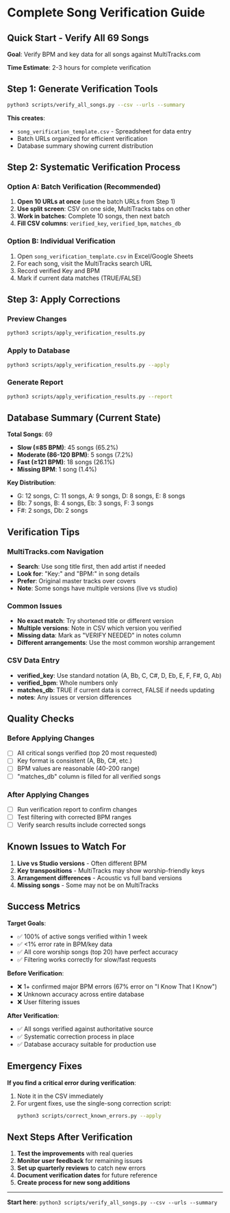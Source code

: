 # Complete Song Verification Guide

## Quick Start - Verify All 69 Songs

**Goal**: Verify BPM and key data for all songs against MultiTracks.com

**Time Estimate**: 2-3 hours for complete verification

## Step 1: Generate Verification Tools

```bash
python3 scripts/verify_all_songs.py --csv --urls --summary
```

**This creates**:
- `song_verification_template.csv` - Spreadsheet for data entry
- Batch URLs organized for efficient verification
- Database summary showing current distribution

## Step 2: Systematic Verification Process

### Option A: Batch Verification (Recommended)
1. **Open 10 URLs at once** (use the batch URLs from Step 1)
2. **Use split screen**: CSV on one side, MultiTracks tabs on other
3. **Work in batches**: Complete 10 songs, then next batch
4. **Fill CSV columns**: `verified_key`, `verified_bpm`, `matches_db`

### Option B: Individual Verification
1. Open `song_verification_template.csv` in Excel/Google Sheets
2. For each song, visit the MultiTracks search URL
3. Record verified Key and BPM
4. Mark if current data matches (TRUE/FALSE)

## Step 3: Apply Corrections

### Preview Changes
```bash
python3 scripts/apply_verification_results.py
```

### Apply to Database
```bash
python3 scripts/apply_verification_results.py --apply
```

### Generate Report
```bash
python3 scripts/apply_verification_results.py --report
```

## Database Summary (Current State)

**Total Songs**: 69
- **Slow (≤85 BPM)**: 45 songs (65.2%)
- **Moderate (86-120 BPM)**: 5 songs (7.2%)  
- **Fast (≥121 BPM)**: 18 songs (26.1%)
- **Missing BPM**: 1 song (1.4%)

**Key Distribution**:
- G: 12 songs, C: 11 songs, A: 9 songs, D: 8 songs, E: 8 songs
- Bb: 7 songs, B: 4 songs, Eb: 3 songs, F: 3 songs
- F#: 2 songs, Db: 2 songs

## Verification Tips

### MultiTracks.com Navigation
- **Search**: Use song title first, then add artist if needed
- **Look for**: "Key:" and "BPM:" in song details
- **Prefer**: Original master tracks over covers
- **Note**: Some songs have multiple versions (live vs studio)

### Common Issues
- **No exact match**: Try shortened title or different version
- **Multiple versions**: Note in CSV which version you verified
- **Missing data**: Mark as "VERIFY NEEDED" in notes column
- **Different arrangements**: Use the most common worship arrangement

### CSV Data Entry
- **verified_key**: Use standard notation (A, Bb, C, C#, D, Eb, E, F, F#, G, Ab)
- **verified_bpm**: Whole numbers only
- **matches_db**: TRUE if current data is correct, FALSE if needs updating
- **notes**: Any issues or version differences

## Quality Checks

### Before Applying Changes
- [ ] All critical songs verified (top 20 most requested)
- [ ] Key format is consistent (A, Bb, C#, etc.)
- [ ] BPM values are reasonable (40-200 range)
- [ ] "matches_db" column is filled for all verified songs

### After Applying Changes
- [ ] Run verification report to confirm changes
- [ ] Test filtering with corrected BPM ranges
- [ ] Verify search results include corrected songs

## Known Issues to Watch For

1. **Live vs Studio versions** - Often different BPM
2. **Key transpositions** - MultiTracks may show worship-friendly keys
3. **Arrangement differences** - Acoustic vs full band versions
4. **Missing songs** - Some may not be on MultiTracks

## Success Metrics

**Target Goals**:
- ✅ 100% of active songs verified within 1 week
- ✅ <1% error rate in BPM/key data
- ✅ All core worship songs (top 20) have perfect accuracy
- ✅ Filtering works correctly for slow/fast requests

**Before Verification**:
- ❌ 1+ confirmed major BPM errors (67% error on "I Know That I Know")
- ❌ Unknown accuracy across entire database
- ❌ User filtering issues

**After Verification**:
- ✅ All songs verified against authoritative source
- ✅ Systematic correction process in place
- ✅ Database accuracy suitable for production use

## Emergency Fixes

**If you find a critical error during verification**:
1. Note it in the CSV immediately
2. For urgent fixes, use the single-song correction script:
   ```bash
   python3 scripts/correct_known_errors.py --apply
   ```

## Next Steps After Verification

1. **Test the improvements** with real queries
2. **Monitor user feedback** for remaining issues  
3. **Set up quarterly reviews** to catch new errors
4. **Document verification dates** for future reference
5. **Create process for new song additions**

---

**Start here**: `python3 scripts/verify_all_songs.py --csv --urls --summary`